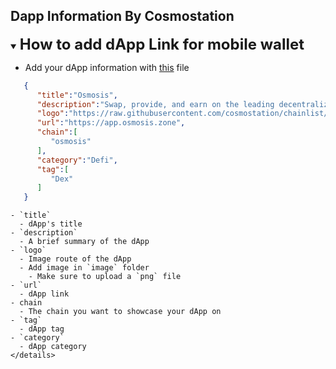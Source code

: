 ## Dapp Information By Cosmostation

<details open>
  <summary><h2 style='display: inline; font-size: 24px'>How to add dApp Link for mobile wallet</h2></summary>

  - Add your dApp information with [this](https://github.com/cosmostation/chainlist/blob/main/dapp/dapps.json) file

```json
   {
      "title":"Osmosis",
      "description":"Swap, provide, and earn on the leading decentralized AMM.",
      "logo":"https://raw.githubusercontent.com/cosmostation/chainlist/master/dapp/image/osmosis.png",
      "url":"https://app.osmosis.zone",
      "chain":[
         "osmosis"
      ],
      "category":"Defi",
      "tag":[
         "Dex"
      ]
   }
```

    - `title`
      - dApp's title
    - `description`
      - A brief summary of the dApp
    - `logo`
      - Image route of the dApp
      - Add image in `image` folder
        - Make sure to upload a `png` file
    - `url`
      - dApp link
    - chain
      - The chain you want to showcase your dApp on
    - `tag`
      - dApp tag
    - `category`
      - dApp category
    </details>
